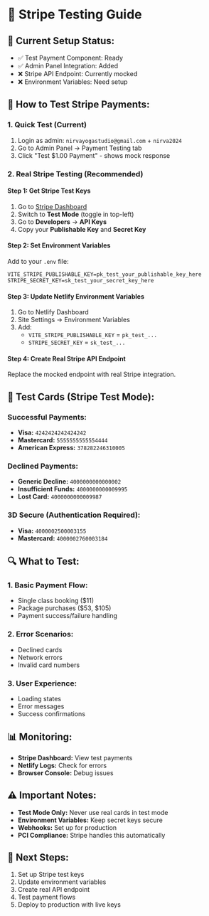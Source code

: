# 🧪 Stripe Testing Guide

## 🔧 **Current Setup Status:**
- ✅ Test Payment Component: Ready
- ✅ Admin Panel Integration: Added
- ❌ Stripe API Endpoint: Currently mocked
- ❌ Environment Variables: Need setup

## 🚀 **How to Test Stripe Payments:**

### **1. Quick Test (Current)**
1. Login as admin: `nirvayogastudio@gmail.com` + `nirva2024`
2. Go to Admin Panel → Payment Testing tab
3. Click "Test $1.00 Payment" - shows mock response

### **2. Real Stripe Testing (Recommended)**

#### **Step 1: Get Stripe Test Keys**
1. Go to [Stripe Dashboard](https://dashboard.stripe.com)
2. Switch to **Test Mode** (toggle in top-left)
3. Go to **Developers** → **API Keys**
4. Copy your **Publishable Key** and **Secret Key**

#### **Step 2: Set Environment Variables**
Add to your `.env` file:
```env
VITE_STRIPE_PUBLISHABLE_KEY=pk_test_your_publishable_key_here
STRIPE_SECRET_KEY=sk_test_your_secret_key_here
```

#### **Step 3: Update Netlify Environment Variables**
1. Go to Netlify Dashboard
2. Site Settings → Environment Variables
3. Add:
   - `VITE_STRIPE_PUBLISHABLE_KEY` = `pk_test_...`
   - `STRIPE_SECRET_KEY` = `sk_test_...`

#### **Step 4: Create Real Stripe API Endpoint**
Replace the mocked endpoint with real Stripe integration.

## 🧪 **Test Cards (Stripe Test Mode):**

### **Successful Payments:**
- **Visa:** `4242424242424242`
- **Mastercard:** `5555555555554444`
- **American Express:** `378282246310005`

### **Declined Payments:**
- **Generic Decline:** `4000000000000002`
- **Insufficient Funds:** `4000000000009995`
- **Lost Card:** `4000000000009987`

### **3D Secure (Authentication Required):**
- **Visa:** `4000002500003155`
- **Mastercard:** `4000002760003184`

## 🔍 **What to Test:**

### **1. Basic Payment Flow:**
- Single class booking ($11)
- Package purchases ($53, $105)
- Payment success/failure handling

### **2. Error Scenarios:**
- Declined cards
- Network errors
- Invalid card numbers

### **3. User Experience:**
- Loading states
- Error messages
- Success confirmations

## 📊 **Monitoring:**
- **Stripe Dashboard:** View test payments
- **Netlify Logs:** Check for errors
- **Browser Console:** Debug issues

## ⚠️ **Important Notes:**
- **Test Mode Only:** Never use real cards in test mode
- **Environment Variables:** Keep secret keys secure
- **Webhooks:** Set up for production
- **PCI Compliance:** Stripe handles this automatically

## 🚀 **Next Steps:**
1. Set up Stripe test keys
2. Update environment variables
3. Create real API endpoint
4. Test payment flows
5. Deploy to production with live keys
